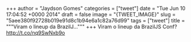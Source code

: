 
+++
author = "Jaydson Gomes"
categories = ["tweet"]
date = "Tue Jun 10 17:04:52 +0000 2014"
draft = false
image = "{TWEET_IMAGE}"
slug = "5aee380f92728b019e91d8c1b94e6a1c82a76d99"
tags = ["tweet"]
title = """Viram o lineup da BrazilJ..."""
+++
Viram o lineup da BrazilJS Conf? http://t.co/nq9SwNxb9o
